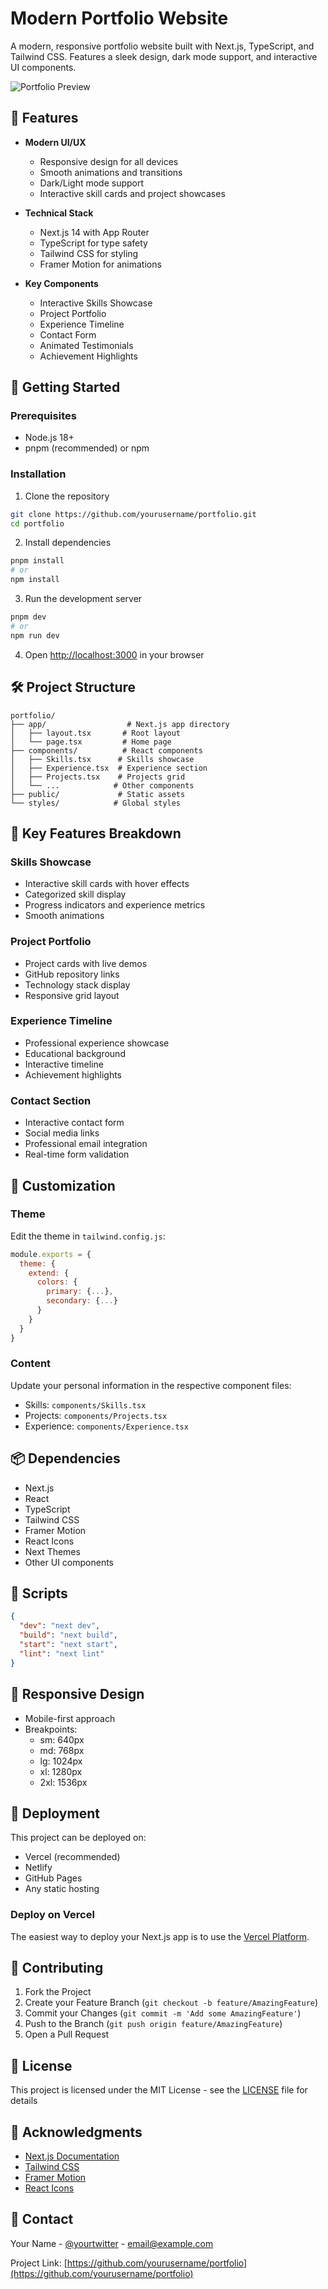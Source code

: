 # Modern Portfolio Website

A modern, responsive portfolio website built with Next.js, TypeScript, and Tailwind CSS. Features a sleek design, dark mode support, and interactive UI components.

![Portfolio Preview](public/preview.png)

## 🌟 Features

- **Modern UI/UX**

  - Responsive design for all devices
  - Smooth animations and transitions
  - Dark/Light mode support
  - Interactive skill cards and project showcases

- **Technical Stack**

  - Next.js 14 with App Router
  - TypeScript for type safety
  - Tailwind CSS for styling
  - Framer Motion for animations

- **Key Components**
  - Interactive Skills Showcase
  - Project Portfolio
  - Experience Timeline
  - Contact Form
  - Animated Testimonials
  - Achievement Highlights

## 🚀 Getting Started

### Prerequisites

- Node.js 18+
- pnpm (recommended) or npm

### Installation

1. Clone the repository

```bash
git clone https://github.com/yourusername/portfolio.git
cd portfolio
```

2. Install dependencies

```bash
pnpm install
# or
npm install
```

3. Run the development server

```bash
pnpm dev
# or
npm run dev
```

4. Open [http://localhost:3000](http://localhost:3000) in your browser

## 🛠️ Project Structure

```
portfolio/
├── app/                  # Next.js app directory
│   ├── layout.tsx       # Root layout
│   └── page.tsx         # Home page
├── components/          # React components
│   ├── Skills.tsx      # Skills showcase
│   ├── Experience.tsx  # Experience section
│   ├── Projects.tsx    # Projects grid
│   └── ...            # Other components
├── public/             # Static assets
└── styles/            # Global styles
```

## 📱 Key Features Breakdown

### Skills Showcase

- Interactive skill cards with hover effects
- Categorized skill display
- Progress indicators and experience metrics
- Smooth animations

### Project Portfolio

- Project cards with live demos
- GitHub repository links
- Technology stack display
- Responsive grid layout

### Experience Timeline

- Professional experience showcase
- Educational background
- Interactive timeline
- Achievement highlights

### Contact Section

- Interactive contact form
- Social media links
- Professional email integration
- Real-time form validation

## 🎨 Customization

### Theme

Edit the theme in `tailwind.config.js`:

```js
module.exports = {
  theme: {
    extend: {
      colors: {
        primary: {...},
        secondary: {...}
      }
    }
  }
}
```

### Content

Update your personal information in the respective component files:

- Skills: `components/Skills.tsx`
- Projects: `components/Projects.tsx`
- Experience: `components/Experience.tsx`

## 📦 Dependencies

- Next.js
- React
- TypeScript
- Tailwind CSS
- Framer Motion
- React Icons
- Next Themes
- Other UI components

## 🔧 Scripts

```json
{
  "dev": "next dev",
  "build": "next build",
  "start": "next start",
  "lint": "next lint"
}
```

## 📱 Responsive Design

- Mobile-first approach
- Breakpoints:
  - sm: 640px
  - md: 768px
  - lg: 1024px
  - xl: 1280px
  - 2xl: 1536px

## 🚀 Deployment

This project can be deployed on:

- Vercel (recommended)
- Netlify
- GitHub Pages
- Any static hosting

### Deploy on Vercel

The easiest way to deploy your Next.js app is to use the [Vercel Platform](https://vercel.com).

## 🤝 Contributing

1. Fork the Project
2. Create your Feature Branch (`git checkout -b feature/AmazingFeature`)
3. Commit your Changes (`git commit -m 'Add some AmazingFeature'`)
4. Push to the Branch (`git push origin feature/AmazingFeature`)
5. Open a Pull Request

## 📄 License

This project is licensed under the MIT License - see the [LICENSE](LICENSE) file for details

## 🙏 Acknowledgments

- [Next.js Documentation](https://nextjs.org/docs)
- [Tailwind CSS](https://tailwindcss.com)
- [Framer Motion](https://www.framer.com/motion/)
- [React Icons](https://react-icons.github.io/react-icons/)

## 📧 Contact

Your Name - [@yourtwitter](https://twitter.com/yourtwitter) - email@example.com

Project Link: [https://github.com/yourusername/portfolio](https://github.com/yourusername/portfolio)

